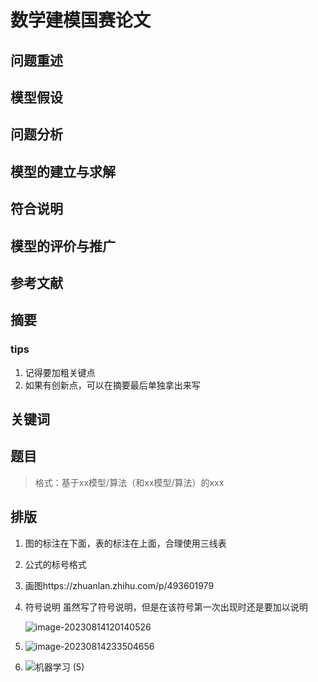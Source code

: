 # 数学建模国赛论文

## 问题重述

## 模型假设

## 问题分析

## 模型的建立与求解

## 符合说明

## 模型的评价与推广

## 参考文献

## 摘要

### tips

1. 记得要加粗关键点
2. 如果有创新点，可以在摘要最后单独拿出来写

## 关键词

## 题目

> 格式：基于xx模型/算法（和xx模型/算法）的xxx

## 排版

1. 图的标注在下面，表的标注在上面，合理使用三线表

2. 公式的标号格式

3. 画图https://zhuanlan.zhihu.com/p/493601979

4. 符号说明 虽然写了符号说明，但是在该符号第一次出现时还是要加以说明

   ![image-20230814120140526](http://image.zzzsleep.icu/202308141201633.png)

5. ![image-20230814233504656](http://image.zzzsleep.icu/202308142335761.png)

6. ![机器学习 (5)](http://image.zzzsleep.icu/202308221021181.png)